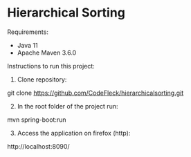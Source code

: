 # Hierarchical Sorting

Requirements: 

- Java 11
- Apache Maven 3.6.0

Instructions to run this project: 

1) Clone repository: 

git clone https://github.com/CodeFleck/hierarchicalsorting.git

2) In the root folder of the project run:

mvn spring-boot:run

3) Access the application on firefox (http):

http://localhost:8090/


